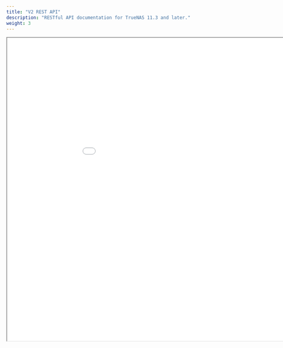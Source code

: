 ```yaml
---
title: "V2 REST API"
description: "RESTful API documentation for TrueNAS 11.3 and later."
weight: 3
---
```



<iframe id="inlineFrame"
    title="Inline Frame"
    width="1000"
    height="800"
    src="../rest_api.html">
</iframe>

